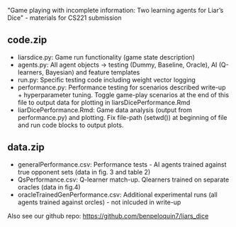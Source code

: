 "Game playing with incomplete information: Two learning agents for Liar’s Dice" - materials for CS221 submission

code.zip
--------
+ liarsdice.py: Game run functionality (game state description)
+ agents.py: All agent objects -> testing (Dummy, Baseline, Oracle), AI (Q-learners, Bayesian) and feature templates
+ run.py: Specific testing code including weight vector logging
+ performance.py: Performance testing for scenarios described write-up + hyperparameter tuning. Toggle game-play scenarios at the end of this file to output data for plotting in liarsDicePerformance.Rmd
+ liarDicePerformance.Rmd: Game data analysis (output from performance.py) and plotting. Fix file-path (setwd()) at beginning of file and run code blocks to output plots.

data.zip
--------
+ generalPerformance.csv: Performance tests - AI agents trained against true opponent sets (data in fig. 3 and table 2)
+ QsPerformance.csv: Q-learner match-up. Qlearners trained on separate oracles (data in fig.4)
+ oracleTrainedGenPerformance.csv: Additional experimental runs (all agents trained against orcles) - not inlcuded in write-up

Also see our github repo: https://github.com/benpeloquin7/liars_dice